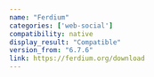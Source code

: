 ```yaml
---
name: "Ferdium"
categories: ['web-social']
compatibility: native
display_result: "Compatible"
version_from: "6.7.6"
link: https://ferdium.org/download
---
```

